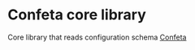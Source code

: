 # Confeta core library

Core library that reads configuration schema [Confeta](https://www.npmjs.com/package/confeta)
